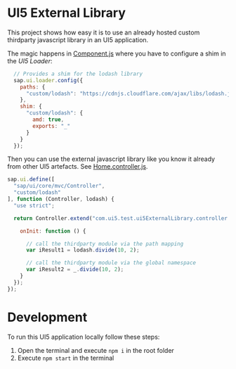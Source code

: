 # UI5 External Library
This project shows how easy it is to use an already hosted custom thirdparty javascript library in an UI5 application.

The magic happens in [Component.js](webapp/Component.js) where you have to configure a shim in the *UI5 Loader*:

```javascript
  // Provides a shim for the lodash library
  sap.ui.loader.config({
    paths: {
      "custom/lodash": "https://cdnjs.cloudflare.com/ajax/libs/lodash.js/4.17.20/lodash.min"
    },
    shim: {
      "custom/lodash": {
        amd: true,
        exports: "_"
      }
    }
  });
```

Then you can use the external javascript library like you know it already from other UI5 artefacts. See [Home.controller.js](webapp/controller/Home.controller.js).

```javascript
sap.ui.define([
  "sap/ui/core/mvc/Controller",
  "custom/lodash"
], function (Controller, lodash) {
  "use strict";

  return Controller.extend("com.ui5.test.ui5ExternalLibrary.controller.Home", {

    onInit: function () {

      // call the thirdparty module via the path mapping
      var iResult1 = lodash.divide(10, 2);

      // call the thirdparty module via the global namespace
      var iResult2 = _.divide(10, 2);
    }
  });
});
```

# Development
To run this UI5 application locally follow these steps:
1. Open the terminal and execute `npm i` in the root folder
2. Execute `npm start` in the terminal